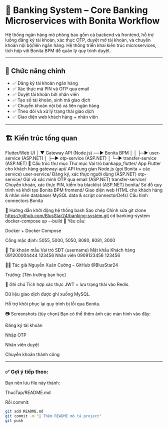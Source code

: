 # 🏦 Banking System – Core Banking Microservices with Bonita Workflow

Hệ thống ngân hàng mô phỏng bao gồm cả backend và frontend, hỗ trợ luồng đăng ký tài khoản, xác thực OTP, duyệt mở tài khoản, và chuyển khoản nội bộ/liên ngân hàng. Hệ thống triển khai kiến trúc microservices, tích hợp với Bonita BPM để quản lý quy trình duyệt.

---

## 🧩 Chức năng chính

- ✅ Đăng ký tài khoản ngân hàng
- ✅ Xác thực mã PIN và OTP qua email
- ✅ Duyệt tài khoản bởi nhân viên
- ✅ Tạo số tài khoản, sinh mã giao dịch
- ✅ Chuyển khoản nội bộ và liên ngân hàng
- ✅ Theo dõi và xử lý trạng thái giao dịch
- ✅ Giao diện web khách hàng + nhân viên

---

## 🏗 Kiến trúc tổng quan


Flutter/Web UI
     │
     ▼
Gateway API (Node.js) ──▶ Bonita BPM
     │                          │
     ├─▶ user-service (ASP.NET) │
     ├─▶ otp-service (ASP.NET)  │
     └─▶ transfer-service (ASP.NET)
📁 Cấu trúc thư mục
Thư mục	Vai trò
bankapp_flutter/	App Flutter cho khách hàng
gateway-api/	API trung gian Node.js (gọi Bonita + các service)
user-service/	Đăng ký, xác thực người dùng (ASP.NET)
otp-service/	Gửi và xác minh OTP qua email (ASP.NET)
transfer-service/	Chuyển khoản, xác thực PIN, kiểm tra blacklist (ASP.NET)
bonita/	Sơ đồ quy trình và khởi tạo Bonita BPM
frontend/	Giao diện web HTML cho khách hàng & nhân viên
database/	MySQL data & script
connectorDefs/	Cấu hình connectors Bonita

🚀 Hướng dẫn khởi động hệ thống
bash
Sao chép
Chỉnh sửa
git clone https://github.com/BlusStar24/banking-system.git
cd banking-system
docker-compose up --build
📌 Yêu cầu:

Docker + Docker Compose

Cổng mặc định: 5055, 5000, 5050, 8080, 8081, 3000

🧪 Tài khoản mẫu
Vai trò	SĐT (username)	Mật khẩu
Khách hàng	091200004444	123456
Nhân viên	0909123456	123456

👨‍💻 Tác giả
Nguyễn Xuân Cường – GitHub @BlusStar24

Trường: [Tên trường bạn học]

📌 Ghi chú
Tích hợp xác thực JWT + lưu trạng thái vào Redis.

Dữ liệu giao dịch được ghi xuống MySQL.

Hỗ trợ khôi phục lại quy trình bị lỗi qua Bonita.

📷 Screenshots (tùy chọn)
Bạn có thể thêm ảnh các màn hình vào đây:

Đăng ký tài khoản

Nhập OTP

Nhân viên duyệt

Chuyển khoản thành công

---

### ✅ Gợi ý tiếp theo:
Bạn nên lưu file này thành:

ThucTap/README.md

Rồi commit:

```bash
git add README.md
git commit -m "📝 Thêm README mô tả project"
git push
